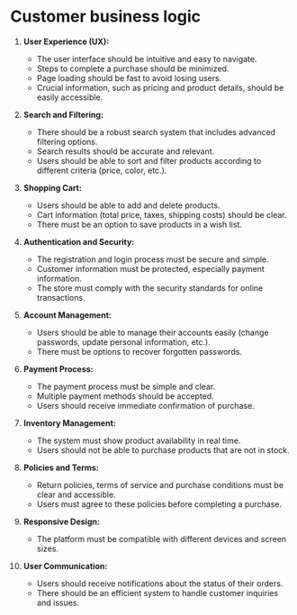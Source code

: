 <h1>Customer business logic</h1>

1. **User Experience (UX):**
   - The user interface should be intuitive and easy to navigate.
   - Steps to complete a purchase should be minimized.
   - Page loading should be fast to avoid losing users.
   - Crucial information, such as pricing and product details, should be easily accessible.

2. **Search and Filtering:**
   - There should be a robust search system that includes advanced filtering options.
   - Search results should be accurate and relevant.
   - Users should be able to sort and filter products according to different criteria (price, color, etc.).

3. **Shopping Cart:**
   - Users should be able to add and delete products.
   - Cart information (total price, taxes, shipping costs) should be clear.
   - There must be an option to save products in a wish list.

4. **Authentication and Security:**
   - The registration and login process must be secure and simple.
   - Customer information must be protected, especially payment information.
   - The store must comply with the security standards for online transactions.

5. **Account Management:**
   - Users should be able to manage their accounts easily (change passwords, update personal information, etc.).
   - There must be options to recover forgotten passwords.
   
6. **Payment Process:**
   - The payment process must be simple and clear.
   - Multiple payment methods should be accepted.
   - Users should receive immediate confirmation of purchase.

7. **Inventory Management:**
   - The system must show product availability in real time.
   - Users should not be able to purchase products that are not in stock.

8. **Policies and Terms:**
   - Return policies, terms of service and purchase conditions must be clear and accessible.
   - Users must agree to these policies before completing a purchase.

9. **Responsive Design:**
   - The platform must be compatible with different devices and screen sizes.

10. **User Communication:**
    - Users should receive notifications about the status of their orders.
    - There should be an efficient system to handle customer inquiries and issues.
